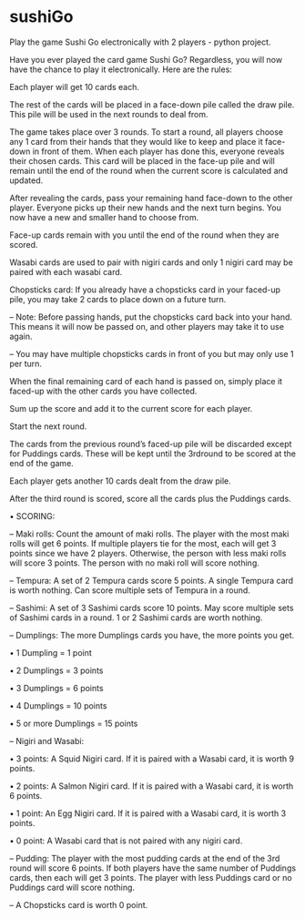 # sushiGo
Play the game Sushi Go electronically with 2 players - python project.

Have you ever played the card game Sushi Go? Regardless, you will now have the chance to play it electronically. Here are the rules:

Each player will get 10 cards each.

The rest of the cards will be placed in a face-down pile called the draw pile. This pile will be used in the next rounds to deal from.

The game takes place over 3 rounds. To start a round, all players choose any 1 card from their hands that they would like to keep and place it face-down in front of them. When each player has done this, everyone reveals their chosen cards. This card will be placed in the face-up pile and will remain until the end of the round when the current score is calculated and updated.

After revealing the cards, pass your remaining hand face-down to the other player. Everyone picks up their new hands and the next turn begins. You now have a new and smaller hand to choose from.

Face-up cards remain with you until the end of the round when they are scored.

Wasabi cards are used to pair with nigiri cards and only 1 nigiri card may be paired with each wasabi card.

Chopsticks card: If you already have a chopsticks card in your faced-up pile, you may take 2 cards to place down on a future turn.

– Note: Before passing hands, put the chopsticks card back into your hand. This means it will now be passed on, and other players may take it to use again.

– You may have multiple chopsticks cards in front of you but may only use 1 per turn.

When the final remaining card of each hand is passed on, simply place it faced-up with the other cards you have collected.

Sum up the score and add it to the current score for each player.

Start the next round.

The cards from the previous round’s faced-up pile will be discarded except for Puddings cards. These will be kept until the 3rdround to be scored at the end of the game.

Each player gets another 10 cards dealt from the draw pile.

After the third round is scored, score all the cards plus the Puddings cards.

• SCORING:

– Maki rolls: Count the amount of maki rolls. The player with the most maki rolls will get 6 points. If multiple players tie for the most, each will get 3 points since we have 2 players. Otherwise, the person with less maki rolls will score 3 points. The person with no maki roll will score nothing.

– Tempura: A set of 2 Tempura cards score 5 points. A single Tempura card is worth nothing. Can score multiple sets of Tempura in a round.

– Sashimi: A set of 3 Sashimi cards score 10 points. May score multiple sets of Sashimi cards in a round. 1 or 2 Sashimi cards are worth nothing.

– Dumplings: The more Dumplings cards you have, the more points you get.

• 1 Dumpling = 1 point

• 2 Dumplings = 3 points

• 3 Dumplings = 6 points

• 4 Dumplings = 10 points

• 5 or more Dumplings = 15 points

– Nigiri and Wasabi:

• 3 points: A Squid Nigiri card. If it is paired with a Wasabi card, it is worth 9 points.

• 2 points: A Salmon Nigiri card. If it is paired with a Wasabi card, it is worth 6 points.

• 1 point: An Egg Nigiri card. If it is paired with a Wasabi card, it is worth 3 points.

• 0 point: A Wasabi card that is not paired with any nigiri card.

– Pudding: The player with the most pudding cards at the end of the 3rd round will score 6 points. If both players have the same number of Puddings cards, then each will get 3 points. The player with less Puddings card or no Puddings card will score nothing.

– A Chopsticks card is worth 0 point.
